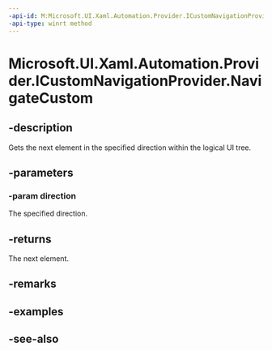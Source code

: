 ```yaml
---
-api-id: M:Microsoft.UI.Xaml.Automation.Provider.ICustomNavigationProvider.NavigateCustom(Microsoft.UI.Xaml.Automation.Peers.AutomationNavigationDirection)
-api-type: winrt method
---
```


<!-- Method syntax
public object NavigateCustom(Windows.UI.Xaml.Automation.Peers.AutomationNavigationDirection direction)
-->

# Microsoft.UI.Xaml.Automation.Provider.ICustomNavigationProvider.NavigateCustom

## -description
Gets the next element in the specified direction within the logical UI tree.

## -parameters
### -param direction
The specified direction.

## -returns
The next element.

## -remarks

## -examples

## -see-also
